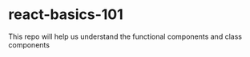 # react-basics-101
This repo will help us understand the functional components and class components
